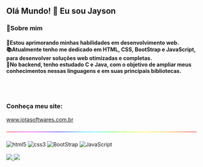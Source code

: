 
## Olá Mundo! 👋 Eu sou Jayson


<h3 align="left"> 
     💫Sobre mim
</h3>


 <h4 align="left"> 
    🌱Estou aprimorando minhas habilidades em desenvolvimento web.<br>
    📚Atualmente tenho me dedicado em HTML, CSS, BootStrap e JavaScript,
    para desenvolver soluções web otimizadas e completas.<br>
    🎯No backend, tenho estudado C e Java, com o objetivo
    de ampliar meus conhecimentos nessas linguagens e em suas principais bibliotecas.<br>
 </h4><br><br>

### Conheça meu site:
<a href="https://www.jotasoftwares.com.br/">www.jotasoftwares.com.br</a>


<img align="center" alt="Linha" src="https://raw.githubusercontent.com/jaysonstn/jaysonstn/refs/heads/main/linha.gif" />
<div style="display: inline_block"><br/>
    <img align="center" alt="html5" width="100px" height="25px" src="https://img.shields.io/badge/HTML5-E34F26?style=for-the-badge&logo=html5&logoColor=white" />
<img align="center" alt="css3" width="100px" height="25px" src="https://img.shields.io/badge/CSS3-1572B6?style=for-the-badge&logo=css3&logoColor=white" />
<img align="center" alt="BootStrap" width="100px" height="25px" src="https://img.shields.io/badge/Bootstrap-563D7C?style=for-the-badge&logo=bootstrap&logoColor=white" />    
<img align="center" alt="JavaScript" width="100px" height="25px" src="https://img.shields.io/badge/JavaScript-F7DF1E?style=for-the-badge&logo=javascript&logoColor=black" />


    
</div><br/>

<div>
<a href="https://github.com/jaysonstn">
<img loading="lazy" height="180em" src="https://github-readme-stats.vercel.app/api/top-langs/?username=jaysonstn&layout=compact&langs_count=7&theme=dracula"/>
<img loading="lazy" height="180em" src="https://github-readme-stats.vercel.app/api?username=jaysonstn&show_icons=true&theme=dracula&include_all_commits=true&count_private=true"/>
</div>



